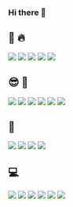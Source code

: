 ### Hi there 👋

<!-- ![](https://komarev.com/ghpvc/?username=ywk1) -->

## :muscle: :fire:

![](https://img.shields.io/badge/-Unity-000000.svg?logo=unity&style=plastic)
![](https://img.shields.io/badge/-C%EF%BC%83-4db56a.svg?logo=csharp&style=plastic)
![](https://img.shields.io/badge/-Javascript-F7DF1E.svg?logo=javascript&style=plastic)
![](https://img.shields.io/badge/-Python-3776AB.svg?logo=python&style=plastic)
![](https://img.shields.io/badge/-Solidity-e6e6e6?logo=solidity&logoColor=black&style=plastic)

## :sunglasses: :beginner:

![](https://img.shields.io/badge/-Blender-F5792A.svg?logo=blender&style=plastic)
![](https://img.shields.io/badge/-AWS-232F3E.svg?logo=amazon-aws&style=plastic)
![](https://img.shields.io/badge/-Docker-1488C6.svg?logo=docker&style=plastic)
![](https://img.shields.io/badge/-Php-777BB4.svg?logo=php&style=plastic)
![](https://img.shields.io/badge/-Mysql-4479A1.svg?logo=mysql&style=plastic)
![](https://img.shields.io/badge/-C++-00599C.svg?logo=cplusplus&style=plastic)

## :star2:

![](https://img.shields.io/badge/-Slack-4A154B.svg?logo=slack&style=plastic)
![](https://img.shields.io/badge/-Discord-7289DA.svg?logo=discord&style=plastic)
![](https://img.shields.io/badge/-Github-181717.svg?logo=github&style=plastic)
![](https://img.shields.io/badge/-Udemy-EC5252.svg?logo=udemy&style=plastic)

## :computer:

![](https://img.shields.io/badge/-Windows-0078D6.svg?logo=windows&style=plastic)
![](https://img.shields.io/badge/-Android-A4C639.svg?logo=android&style=plastic)
![](https://img.shields.io/badge/-Apple-999999.svg?logo=apple&style=plastic)
![](https://img.shields.io/badge/-Linux-FCC624.svg?logo=linux&style=plastic)
![](https://img.shields.io/badge/-Ubuntu-E95420.svg?logo=ubuntu&style=plastic)
![](https://img.shields.io/badge/-Raspberrypi-C51A4A.svg?logo=raspberrypi&style=plastic)

<!--
**ywk1/ywk1** is a ✨ _special_ ✨ repository because its `README.md` (this file) appears on your GitHub profile.

Here are some ideas to get you started:

- 🔭 I’m currently working on ...
- 🌱 I’m currently learning ...
- 👯 I’m looking to collaborate on ...
- 🤔 I’m looking for help with ...
- 💬 Ask me about ...
- 📫 How to reach me: ...
- 😄 Pronouns: ...
- ⚡ Fun fact: ...
-->
